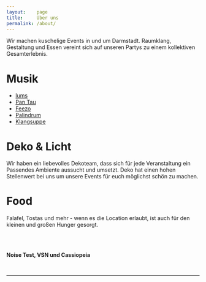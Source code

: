 ```yaml
---
layout:    page
title:     Über uns
permalink: /about/
---
```


Wir machen kuschelige Events in und um Darmstadt.
Raumklang, Gestaltung und Essen vereint sich auf unseren Partys zu einem kollektiven Gesamterlebnis.

# Musik
* <a href="https://soundcloud.com/lumsdnb">lums</a>
* <a href="https://soundcloud.com/pan_tau">Pan Tau</a>
* <a href="https://soundcloud.com/feezo_betrugo">Feezo</a>
* <a href="https://soundcloud.com/palindrum_pnd">Palindrum</a>
* <a href="https://soundcloud.com/klangsuppe">Klangsuppe</a>

# Deko & Licht
Wir haben ein liebevolles Dekoteam, dass sich für jede Veranstaltung ein Passendes Ambiente aussucht und umsetzt. Deko hat einen hohen Stellenwert bei uns um unsere Events für euch möglichst schön zu machen.


# Food
Falafel, Tostas und mehr - wenn es die Location erlaubt, ist auch für den kleinen und großen Hunger gesorgt.

<br/>
<br/>

**Noise Test, VSN und Cassiopeia**

<br/>
<hr>
<div class="footer" style="font-size: 2.73em; text-align:center;">
  <a href="https://soundcloud.com/audiovsn">
    <i class="fa fa-soundcloud"></i>
  </a>
  <a href="https://instagram.com/audiovsn">
    <i class="fa fa-instagram"></i>
  </a>
  <a href="https://facebook.com/audiovsn">
    <i class="fa fa-facebook"></i>
  </a>
</div>
